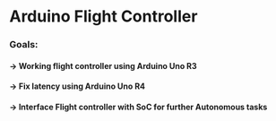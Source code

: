 # Arduino Flight Controller

### Goals: 
#### -> Working flight controller using Arduino Uno R3
#### -> Fix latency using Arduino Uno R4
#### -> Interface Flight controller with SoC for further Autonomous tasks


